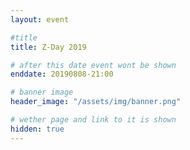 ```yaml
---
layout: event

#title
title: Z-Day 2019

# after this date event wont be shown
enddate: 20190808-21:00

# banner image
header_image: "/assets/img/banner.png"

# wether page and link to it is shown
hidden: true
---
```


